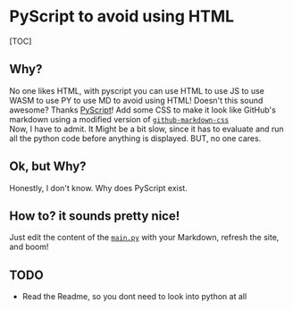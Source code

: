 # PyScript to avoid using HTML
[TOC]
## Why?
No one likes HTML, with pyscript you can use HTML to use JS to use WASM to use PY to use MD to avoid using HTML! Doesn't this sound awesome? Thanks  [PyScript](https://pyscript.net/)!
Add some CSS to make it look like GitHub's markdown using a modified version of [`github-markdown-css`](https://github.com/sindresorhus/github-markdown-css)  <br>
Now, I have to admit. It Might be a bit slow, since it has to evaluate and run all the python code before anything is displayed. BUT, no one cares.
## Ok, but Why?
Honestly, I don't know. Why does PyScript exist.
## How to? it sounds pretty nice!
Just edit the content of the [`main.py`](https://github.com/okok7711/md-in-html/blob/master/main.py) with your Markdown, refresh the site, and boom!
## TODO
- Read the Readme, so you dont need to look into python at all